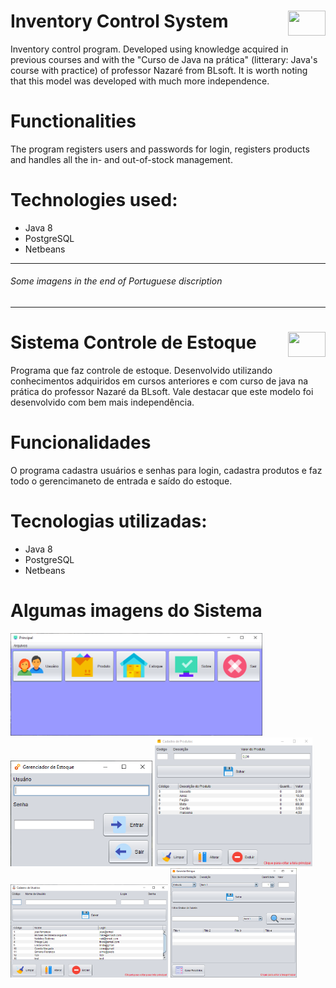 # Inventory Control System <img align="right" width="60" height="40" src = "https://github.com/hampusborgos/country-flags/blob/main/png100px/us.png">

Inventory control program.
Developed using knowledge acquired in previous courses and with the "Curso de Java na prática" (litterary: Java's course with practice) of professor Nazaré from BLsoft.
It is worth noting that this model was developed with much more independence.


# Functionalities

The program registers users and passwords for login, registers products and handles all the in- and out-of-stock management.

# Technologies used:

* Java 8
* PostgreSQL
* Netbeans

<hr>

<h6> Some imagens in the end of Portuguese discription </h6>

<hr>

# Sistema Controle de Estoque <img align="right" width="60" height="40" src = "https://github.com/hampusborgos/country-flags/blob/main/png100px/br.png">

Programa que faz controle de estoque.
Desenvolvido utilizando conhecimentos adquiridos em cursos anteriores e com curso de java na prática do professor Nazaré da BLsoft.
Vale destacar que este modelo foi desenvolvido com bem mais independência.

# Funcionalidades

O programa cadastra usuários e senhas para login, cadastra produtos e faz todo o gerencimaneto de entrada e saído do estoque.

# Tecnologias utilizadas:

* Java 8 
* PostgreSQL
* Netbeans

<h1> Algumas imagens do Sistema </h1>

<img src ="https://github.com/Mizitoh/codeimages/blob/master/principalEstoque.png" width = 80%> <img  src ="https://github.com/Mizitoh/codeimages/blob/master/loginEstoque.png" width = 45%> <img  src ="https://github.com/Mizitoh/codeimages/blob/master/cdastroProdutoEstoque.png" width = 50%> <img src ="https://github.com/Mizitoh/codeimages/blob/master/cadastroUsuarioEstoque.png" width = 50%> <img  src ="https://github.com/Mizitoh/codeimages/blob/master/gerenciadorEstoque.png" width = 40% padding = 10>

